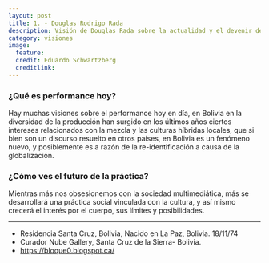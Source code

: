```yaml
---
layout: post
title: 1. - Douglas Rodrigo Rada
description: Visión de Douglas Rada sobre la actualidad y el devenir de la performance.
category: visiones
image:
  feature:
  credit: Eduardo Schwartzberg
  creditlink:
---
```


### ¿Qué es performance hoy?

Hay muchas visiones sobre el performance hoy en día, en Bolivia en la diversidad de la producción han surgido en los últimos años ciertos intereses relacionados con la mezcla y las culturas híbridas locales, que si bien son un discurso resuelto en otros países, en Bolivia es un fenómeno nuevo, y posiblemente es a razón de la re-identificación a causa de la globalización.

### ¿Cómo ves el futuro de la práctica?

Mientras más nos obsesionemos con la sociedad multimediática, más se desarrollará una práctica social vinculada con la cultura, y así mismo crecerá el interés por el cuerpo, sus límites y posibilidades.

---

* Residencia Santa Cruz, Bolivia, Nacido en La Paz, Bolivia.  18/11/74
* Curador Nube Gallery, Santa Cruz de la Sierra- Bolivia.
* <https://bloque0.blogspot.ca/>
